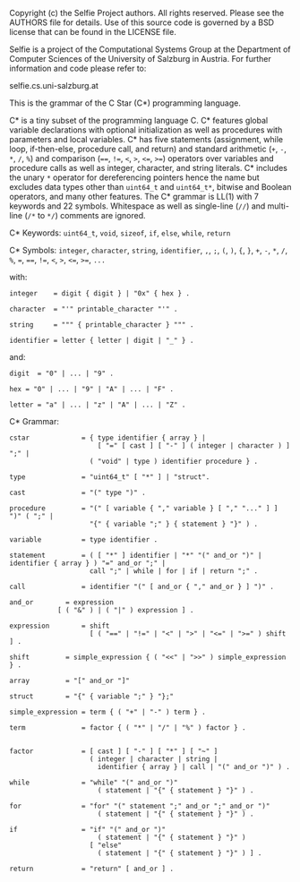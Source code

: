 Copyright (c) the Selfie Project authors. All rights reserved. Please see the AUTHORS file for details. Use of this source code is governed by a BSD license that can be found in the LICENSE file.

Selfie is a project of the Computational Systems Group at the Department of Computer Sciences of the University of Salzburg in Austria. For further information and code please refer to:

selfie.cs.uni-salzburg.at

This is the grammar of the C Star (C\*) programming language.

C\* is a tiny subset of the programming language C. C\* features global variable declarations with optional initialization as well as procedures with parameters and local variables. C\* has five statements (assignment, while loop, if-then-else, procedure call, and return) and standard arithmetic (`+`, `-`, `*`, `/`, `%`) and comparison (`==`, `!=`, `<`, `>`, `<=`, `>=`) operators over variables and procedure calls as well as integer, character, and string literals. C\* includes the unary `*` operator for dereferencing pointers hence the name but excludes data types other than `uint64_t` and `uint64_t*`, bitwise and Boolean operators, and many other features. The C\* grammar is LL(1) with 7 keywords and 22 symbols. Whitespace as well as single-line (`//`) and multi-line (`/*` to `*/`) comments are ignored.

C\* Keywords: `uint64_t`, `void`, `sizeof`, `if`, `else`, `while`, `return`

C\* Symbols: `integer`, `character`, `string`, `identifier`, `,`, `;`, `(`, `)`, `{`, `}`, `+`, `-`, `*`, `/`, `%`, `=`, `==`, `!=`, `<`, `>`, `<=`, `>=`, `...`

with:

```
integer    = digit { digit } | "0x" { hex } .

character  = "'" printable_character "'" .

string     = """ { printable_character } """ .

identifier = letter { letter | digit | "_" } .
```

and:

```
digit  = "0" | ... | "9" .

hex	= "0" | ... | "9" | "A" | ... | "F" .

letter = "a" | ... | "z" | "A" | ... | "Z" .
```

C\* Grammar:

```
cstar             = { type identifier { array } |
                      [ "=" [ cast ] [ "-" ] ( integer | character ) ] ";" |
                    ( "void" | type ) identifier procedure } .

type              = "uint64_t" [ "*" ] | "struct".

cast              = "(" type ")" .

procedure         = "(" [ variable { "," variable } [ "," "..." ] ] ")" ( ";" |
                    "{" { variable ";" } { statement } "}" ) .

variable          = type identifier .

statement         = ( [ "*" ] identifier | "*" "(" and_or ")" | identifier { array } ) "=" and_or ";" |
                    call ";" | while | for | if | return ";" .

call              = identifier "(" [ and_or { "," and_or } ] ")" .

and_or		  = expression
		    [ ( "&" ) | ( "|" ) expression ] .

expression        = shift
                    [ ( "==" | "!=" | "<" | ">" | "<=" | ">=" ) shift ] .

shift		  = simple_expression { ( "<<" | ">>" ) simple_expression } .

array		  = "[" and_or "]"

struct		  = "{" { variable ";" } "};"

simple_expression = term { ( "+" | "-" ) term } .

term              = factor { ( "*" | "/" | "%" ) factor } .


factor            = [ cast ] [ "-" ] [ "*" ] [ "~" ]
                    ( integer | character | string |
                      identifier { array } | call | "(" and_or ")" ) .

while             = "while" "(" and_or ")"
                      ( statement | "{" { statement } "}" ) .

for               = "for" "(" statement ";" and_or ";" and_or ")"
                      ( statement | "{" { statement } "}" ) .

if                = "if" "(" and_or ")"
                      ( statement | "{" { statement } "}" )
                    [ "else"
                      ( statement | "{" { statement } "}" ) ] .

return            = "return" [ and_or ] .
```
